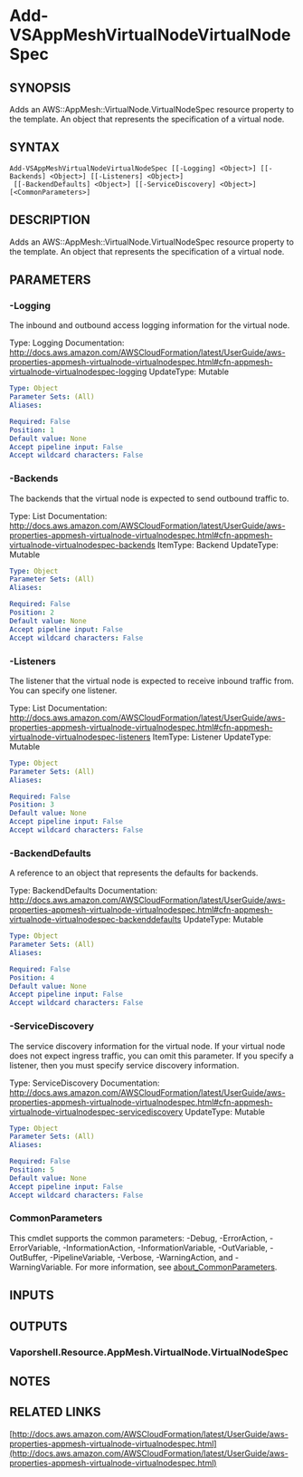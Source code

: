 # Add-VSAppMeshVirtualNodeVirtualNodeSpec

## SYNOPSIS
Adds an AWS::AppMesh::VirtualNode.VirtualNodeSpec resource property to the template.
An object that represents the specification of a virtual node.

## SYNTAX

```
Add-VSAppMeshVirtualNodeVirtualNodeSpec [[-Logging] <Object>] [[-Backends] <Object>] [[-Listeners] <Object>]
 [[-BackendDefaults] <Object>] [[-ServiceDiscovery] <Object>] [<CommonParameters>]
```

## DESCRIPTION
Adds an AWS::AppMesh::VirtualNode.VirtualNodeSpec resource property to the template.
An object that represents the specification of a virtual node.

## PARAMETERS

### -Logging
The inbound and outbound access logging information for the virtual node.

Type: Logging
Documentation: http://docs.aws.amazon.com/AWSCloudFormation/latest/UserGuide/aws-properties-appmesh-virtualnode-virtualnodespec.html#cfn-appmesh-virtualnode-virtualnodespec-logging
UpdateType: Mutable

```yaml
Type: Object
Parameter Sets: (All)
Aliases:

Required: False
Position: 1
Default value: None
Accept pipeline input: False
Accept wildcard characters: False
```

### -Backends
The backends that the virtual node is expected to send outbound traffic to.

Type: List
Documentation: http://docs.aws.amazon.com/AWSCloudFormation/latest/UserGuide/aws-properties-appmesh-virtualnode-virtualnodespec.html#cfn-appmesh-virtualnode-virtualnodespec-backends
ItemType: Backend
UpdateType: Mutable

```yaml
Type: Object
Parameter Sets: (All)
Aliases:

Required: False
Position: 2
Default value: None
Accept pipeline input: False
Accept wildcard characters: False
```

### -Listeners
The listener that the virtual node is expected to receive inbound traffic from.
You can specify one listener.

Type: List
Documentation: http://docs.aws.amazon.com/AWSCloudFormation/latest/UserGuide/aws-properties-appmesh-virtualnode-virtualnodespec.html#cfn-appmesh-virtualnode-virtualnodespec-listeners
ItemType: Listener
UpdateType: Mutable

```yaml
Type: Object
Parameter Sets: (All)
Aliases:

Required: False
Position: 3
Default value: None
Accept pipeline input: False
Accept wildcard characters: False
```

### -BackendDefaults
A reference to an object that represents the defaults for backends.

Type: BackendDefaults
Documentation: http://docs.aws.amazon.com/AWSCloudFormation/latest/UserGuide/aws-properties-appmesh-virtualnode-virtualnodespec.html#cfn-appmesh-virtualnode-virtualnodespec-backenddefaults
UpdateType: Mutable

```yaml
Type: Object
Parameter Sets: (All)
Aliases:

Required: False
Position: 4
Default value: None
Accept pipeline input: False
Accept wildcard characters: False
```

### -ServiceDiscovery
The service discovery information for the virtual node.
If your virtual node does not expect ingress traffic, you can omit this parameter.
If you specify a listener, then you must specify service discovery information.

Type: ServiceDiscovery
Documentation: http://docs.aws.amazon.com/AWSCloudFormation/latest/UserGuide/aws-properties-appmesh-virtualnode-virtualnodespec.html#cfn-appmesh-virtualnode-virtualnodespec-servicediscovery
UpdateType: Mutable

```yaml
Type: Object
Parameter Sets: (All)
Aliases:

Required: False
Position: 5
Default value: None
Accept pipeline input: False
Accept wildcard characters: False
```

### CommonParameters
This cmdlet supports the common parameters: -Debug, -ErrorAction, -ErrorVariable, -InformationAction, -InformationVariable, -OutVariable, -OutBuffer, -PipelineVariable, -Verbose, -WarningAction, and -WarningVariable. For more information, see [about_CommonParameters](http://go.microsoft.com/fwlink/?LinkID=113216).

## INPUTS

## OUTPUTS

### Vaporshell.Resource.AppMesh.VirtualNode.VirtualNodeSpec
## NOTES

## RELATED LINKS

[http://docs.aws.amazon.com/AWSCloudFormation/latest/UserGuide/aws-properties-appmesh-virtualnode-virtualnodespec.html](http://docs.aws.amazon.com/AWSCloudFormation/latest/UserGuide/aws-properties-appmesh-virtualnode-virtualnodespec.html)

